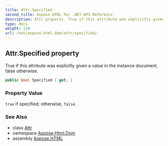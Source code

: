 ```yaml
---
title: Attr.Specified
second_title: Aspose.HTML for .NET API Reference
description: Attr property. True if this attribute was explicitly given a value in the instance document false otherwise
type: docs
weight: 110
url: /net/aspose.html.dom/attr/specified/
---
```

## Attr.Specified property

True if this attribute was explicitly given a value in the instance document, false otherwise.

```csharp
public bool Specified { get; }
```

### Property Value

`true` if specified; otherwise, `false`.

### See Also

* class [Attr](../)
* namespace [Aspose.Html.Dom](../../attr/)
* assembly [Aspose.HTML](../../../)

